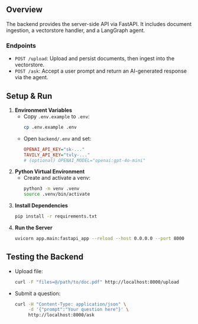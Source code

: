 ## Overview
The backend provides the server-side API via FastAPI. It includes document ingestion, a vectorstore handler, and a LangGraph agent.

### Endpoints
- `POST /upload`: Upload and persist documents, then ingest into the vectorstore.
- `POST /ask`: Accept a user prompt and return an AI-generated response via the agent.

## Setup & Run
1. **Environment Variables**
   - Copy `.env.example` to `.env`:
     ```bash
     cp .env.example .env
     ```
   - Open `backend/.env` and set:
     ```ini
     OPENAI_API_KEY="sk-..."
     TAVILY_API_KEY="tvly-..."
     # (optional) OPENAI_MODEL="openai:gpt-4o-mini"
     ```
2. **Python Virtual Environment**
   - Create and activate a venv:
     ```bash
     python3 -m venv .venv
     source .venv/bin/activate
     ```
3. **Install Dependencies**
   ```bash
   pip install -r requirements.txt
   ```
4. **Run the Server**
   ```bash
   uvicorn app.main:fastapi_app --reload --host 0.0.0.0 --port 8000
   ```
## Testing the Backend
- Upload file:
  ```bash
  curl -F "files=@/path/to/doc.pdf" http://localhost:8000/upload
  ```
- Submit a question:
  ```bash
  curl -H "Content-Type: application/json" \
       -d '{"prompt":"Your question here"}' \
       http://localhost:8000/ask
  ```
